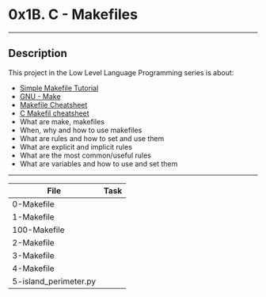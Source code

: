 # 0x1B. C - Makefiles
---
## Description

This project in the Low Level Language Programming series is about:

* [Simple Makefile Tutorial](http://www.cs.colby.edu/maxwell/courses/tutorials/maketutor/)
* [GNU - Make](https://www.gnu.org/software/make/manual/html_node/Introduction.html)
* [Makefile Cheatsheet](https://devhints.io/makefile)
* [C Makefil cheatsheet](http://www.csheeet.com/en/latest/notes/c_make.html)
* What are make, makefiles
* When, why and how to use makefiles
* What are rules and how to set and use them
* What are explicit and implicit rules
* What are the most common/useful rules
* What are variables and how to use and set them

---
File|Task
---|---
0-Makefile | 
1-Makefile | 
100-Makefile | 
2-Makefile | 
3-Makefile | 
4-Makefile | 
5-island_perimeter.py | 
